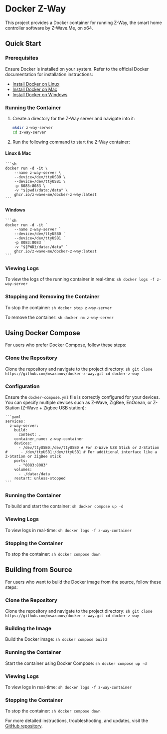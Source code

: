# Docker Z-Way

This project provides a Docker container for running Z-Way, the smart home controller software by Z-Wave.Me, on x64.

## Quick Start

### Prerequisites
Ensure Docker is installed on your system. Refer to the official Docker documentation for installation instructions:
- [Install Docker on Linux](https://docs.docker.com/engine/install/)
- [Install Docker on Mac](https://docs.docker.com/docker-for-mac/install/)
- [Install Docker on Windows](https://docs.docker.com/docker-for-windows/install/)

### Running the Container

1. Create a directory for the Z-Way server and navigate into it:
    ```sh
    mkdir z-way-server
    cd z-way-server
    ```

2. Run the following command to start the Z-Way container:

#### Linux & Mac
    ```sh
    docker run -d -it \
        --name z-way-server \
        --device=/dev/ttyUSB0 \
        --device=/dev/ttyUSB1 \
        -p 8083:8083 \
        -v "$(pwd)/data:/data" \
        ghcr.io/z-wave-me/docker-z-way:latest
    ```

#### Windows
    ```sh
    docker run -d -it `
        --name z-way-server `
        --device=/dev/ttyUSB0 `
        --device=/dev/ttyUSB1 `
        -p 8083:8083 `
        -v "${PWD}/data:/data" `
        ghcr.io/z-wave-me/docker-z-way:latest
    ```

### Viewing Logs
To view the logs of the running container in real-time:
    ```sh
    docker logs -f z-way-server
    ```

### Stopping and Removing the Container
To stop the container:
    ```sh
    docker stop z-way-server
    ```

To remove the container:
    ```sh
    docker rm z-way-server
    ```

## Using Docker Compose

For users who prefer Docker Compose, follow these steps:

### Clone the Repository
Clone the repository and navigate to the project directory:
    ```sh
    git clone https://github.com/msazanov/docker-z-way.git
    cd docker-z-way
    ```

### Configuration
Ensure the `docker-compose.yml` file is correctly configured for your devices. You can specify multiple devices such as Z-Wave, ZigBee, EnOcean, or Z-Station (Z-Wave + Zigbee USB station):

    ```yaml
    services:
      z-way-server:
        build:
          context: .
        container_name: z-way-container
        devices:
          - /dev/ttyUSB0:/dev/ttyUSB0 # For Z-Wave UZB Stick or Z-Station
    #      - /dev/ttyUSB1:/dev/ttyUSB1 # For additional interface like a Z-Station or ZigBee stick
        ports:
          - "8083:8083"
        volumes:
          - ./data:/data
        restart: unless-stopped
    ```

### Running the Container
To build and start the container:
    ```sh
    docker compose up -d
    ```

### Viewing Logs
To view logs in real-time:
    ```sh
    docker logs -f z-way-container
    ```

### Stopping the Container
To stop the container:
    ```sh
    docker compose down
    ```

## Building from Source

For users who want to build the Docker image from the source, follow these steps:

### Clone the Repository
Clone the repository and navigate to the project directory:
    ```sh
    git clone https://github.com/msazanov/docker-z-way.git
    cd docker-z-way
    ```

### Building the Image
Build the Docker image:
    ```sh
    docker compose build
    ```

### Running the Container
Start the container using Docker Compose:
    ```sh
    docker compose up -d
    ```

### Viewing Logs
To view logs in real-time:
    ```sh
    docker logs -f z-way-container
    ```

### Stopping the Container
To stop the container:
    ```sh
    docker compose down
    ```

For more detailed instructions, troubleshooting, and updates, visit the [GitHub repository](https://github.com/msazanov/docker-z-way).
